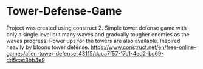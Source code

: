 # Tower-Defense-Game
Project was created using construct 2. Simple tower defense game with only a single level but many waves and gradually tougher enemies as the waves progress. Power ups for the towers are also available. Inspired heavily by bloons tower defense.
<a>https://www.construct.net/en/free-online-games/alien-tower-defense-43115/daca7f57-17c1-4ed2-bc69-dd5cac3bb4e9</a>
